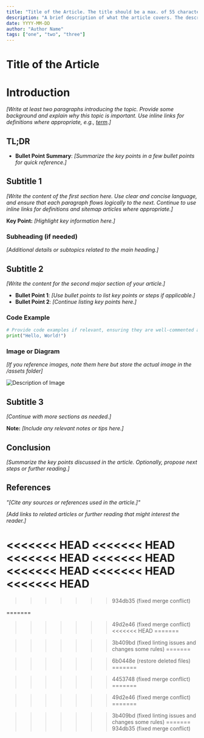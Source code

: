 ```yaml
---
title: "Title of the Article. The title should be a max. of 55 characters."
description: "A brief description of what the article covers. The description should be a maximum of 160 characters."
date: YYYY-MM-DD
author: "Author Name"
tags: ["one", "two", "three"]
---
```


# Title of the Article

# Introduction

_[Write at least two paragraphs introducing the topic. Provide some background
and explain why this topic is important. Use inline links for definitions where
appropriate, e.g., [term](/definitions/term.md).]_

## TL;DR

- **Bullet Point Summary**: _[Summarize the key points in a few bullet points
  for quick reference.]_

## Subtitle 1

_[Write the content of the first section here. Use clear and concise language,
and ensure that each paragraph flows logically to the next. Continue to use
inline links for definitions and sitemap articles where appropriate.]_

**Key Point:** _[Highlight key information here.]_

### Subheading (if needed)

_[Additional details or subtopics related to the main heading.]_

## Subtitle 2

_[Write the content for the second major section of your article.]_

- **Bullet Point 1**: _[Use bullet points to list key points or steps if
  applicable.]_
- **Bullet Point 2**: _[Continue listing key points here.]_

### Code Example

```python
# Provide code examples if relevant, ensuring they are well-commented and easy to understand
print("Hello, World!")
```

### Image or Diagram

_[If you reference images, note them here but store the actual image in the
/assets folder]_

![Description of Image](/assets/YYYYMMDD_title_of_the_article_img1.png)

## Subtitle 3

_[Continue with more sections as needed.]_

**Note:** _[Include any relevant notes or tips here.]_

## Conclusion

_[Summarize the key points discussed in the article. Optionally, propose next
steps or further reading.]_

## References

_"[Cite any sources or references used in the article.]"_

_[Add links to related articles or further reading that might interest the
reader.]_

<!-- Note on Definitions -->
<!-- Throughout this article, link relevant terms to their definitions using inline Markdown links. -->
<!-- Format: [term](/definitions/term.md) -->
<<<<<<< HEAD
<<<<<<< HEAD
<<<<<<< HEAD
<<<<<<< HEAD
<<<<<<< HEAD
<<<<<<< HEAD
<<<<<<< HEAD
=======
>>>>>>> 934db35 (fixed merge conflict)
<!-- If a definition doesn't exist, create it in the definitions directory and link to it. -->
=======
<!-- If a definition doesn't exist, create it in the definitions directory and link to it. -->
>>>>>>> 49d2e46 (fixed merge conflict)
<<<<<<< HEAD
=======
<!-- If a definition doesn't exist, create it in the definitions directory and link to it. -->
>>>>>>> 3b409bd (fixed linting issues and changes some rules)
=======
<!-- If a definition doesn't exist, create it in the definitions directory and link to it. -->
>>>>>>> 6b0448e (restore deleted files)
=======
<!-- If a definition doesn't exist, create it in the definitions directory and link to it. -->
>>>>>>> 4453748 (fixed merge conflict)
=======
<!-- If a definition doesn't exist, create it in the definitions directory and link to it. -->
>>>>>>> 49d2e46 (fixed merge conflict)
=======
<!-- If a definition doesn't exist, create it in the definitions directory and link to it. -->
>>>>>>> 3b409bd (fixed linting issues and changes some rules)
=======
>>>>>>> 934db35 (fixed merge conflict)
